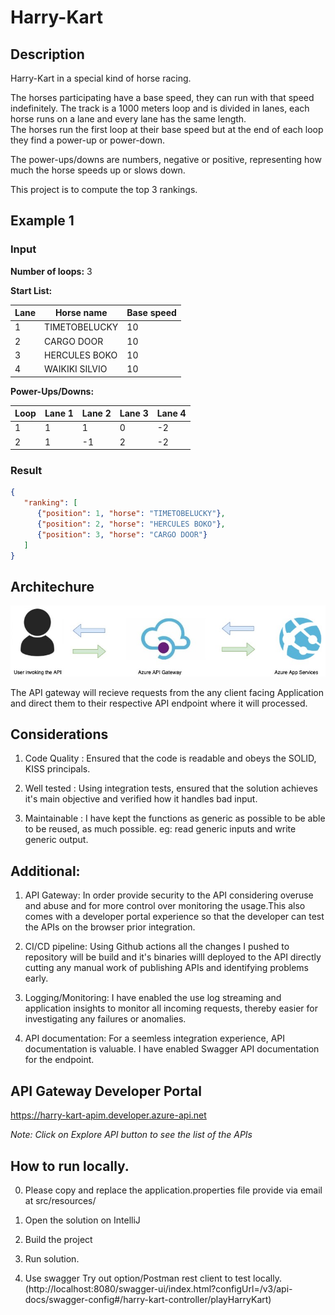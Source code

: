 # Harry-Kart
## Description
Harry-Kart in a special kind of horse racing.

The horses participating have a base speed, they can run with that speed indefinitely.
The track is a 1000 meters loop and is divided in lanes, each horse runs on a lane and every lane has the same length.   
The horses run the first loop at their base speed but at the end of each loop they find a power-up or power-down.

The power-ups/downs are numbers, negative or positive, representing how much the horse speeds up or slows down.

This project is to compute the top 3 rankings.

## Example 1

### Input

**Number of loops:** 3

**Start List:**

| Lane | Horse name     | Base speed |
|------|----------------|------------|
| 1    | TIMETOBELUCKY  | 10         |
| 2    | CARGO DOOR     | 10         |
| 3    | HERCULES BOKO  | 10         |
| 4    | WAIKIKI SILVIO | 10         |

**Power-Ups/Downs:**

| Loop | Lane 1 | Lane 2 | Lane 3 | Lane 4 |
|------|--------|--------|--------|--------|
| 1    | 1      | 1      | 0      | -2     |
| 2    | 1      | -1     | 2      | -2     |

### Result

```json
{
   "ranking": [
      {"position": 1, "horse": "TIMETOBELUCKY"},
      {"position": 2, "horse": "HERCULES BOKO"},
      {"position": 3, "horse": "CARGO DOOR"}
   ]
}
```

## Architechure

 ![High level architechure](https://github.com/wkk91193/harry-kart/blob/master/images/SolutionArchitechure.jpeg) 
 
 The API gateway will recieve requests from the any client facing Application and direct them to their respective API endpoint where it will processed.
 

 ## Considerations
 
 1. Code Quality : Ensured that the code is readable and obeys the SOLID, KISS principals.
 
 2. Well tested : Using integration tests, ensured that the solution achieves it's main objective and verified how it handles bad input.
 
 3. Maintainable : I have kept the functions as generic as possible to be able to be reused, as much possible. eg: read generic inputs and write generic output.
 
 
## Additional:

1. API Gateway: In order provide security to the API considering overuse and abuse and for more control over monitoring the usage.This also comes with a developer portal experience  so that the developer can test the APIs on the browser prior integration.

2. CI/CD pipeline: Using Github actions all the changes I pushed to repository will be build and it's binaries willl deployed to the API directly cutting any manual work of publishing APIs and identifying problems early.

3. Logging/Monitoring: I have enabled the use log streaming and application insights to monitor all incoming requests, thereby easier for investigating any failures or anomalies.

4. API documentation: For a seemless integration experience, API documentation is valuable. I have enabled Swagger API documentation for the endpoint.


## API Gateway Developer Portal

https://harry-kart-apim.developer.azure-api.net

_Note: Click on Explore API button to see the list of the APIs_


## How to run locally.

0. Please copy and replace the application.properties file provide via email at src/resources/

1. Open the solution on IntelliJ

2. Build the project 

3. Run solution.

4. Use swagger Try out option/Postman rest client to test locally. (http://localhost:8080/swagger-ui/index.html?configUrl=/v3/api-docs/swagger-config#/harry-kart-controller/playHarryKart)





